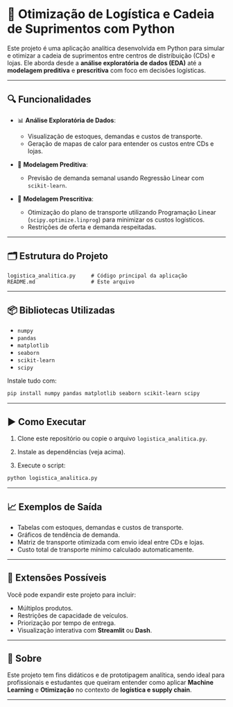 # 🚚 Otimização de Logística e Cadeia de Suprimentos com Python

Este projeto é uma aplicação analítica desenvolvida em Python para simular e otimizar a cadeia de suprimentos entre centros de distribuição (CDs) e lojas. Ele aborda desde a **análise exploratória de dados (EDA)** até a **modelagem preditiva** e **prescritiva** com foco em decisões logísticas.

---

## 🔍 Funcionalidades

- 📊 **Análise Exploratória de Dados**:

  - Visualização de estoques, demandas e custos de transporte.
  - Geração de mapas de calor para entender os custos entre CDs e lojas.

- 🔮 **Modelagem Preditiva**:

  - Previsão de demanda semanal usando Regressão Linear com `scikit-learn`.

- 🧠 **Modelagem Prescritiva**:
  - Otimização do plano de transporte utilizando Programação Linear (`scipy.optimize.linprog`) para minimizar os custos logísticos.
  - Restrições de oferta e demanda respeitadas.

---

## 🗂️ Estrutura do Projeto

```
logistica_analitica.py     # Código principal da aplicação
README.md                  # Este arquivo
```

---

## 📦 Bibliotecas Utilizadas

- `numpy`
- `pandas`
- `matplotlib`
- `seaborn`
- `scikit-learn`
- `scipy`

Instale tudo com:

```bash
pip install numpy pandas matplotlib seaborn scikit-learn scipy
```

---

## ▶️ Como Executar

1. Clone este repositório ou copie o arquivo `logistica_analitica.py`.

2. Instale as dependências (veja acima).

3. Execute o script:

```bash
python logistica_analitica.py
```

---

## 📈 Exemplos de Saída

- Tabelas com estoques, demandas e custos de transporte.
- Gráficos de tendência de demanda.
- Matriz de transporte otimizada com envio ideal entre CDs e lojas.
- Custo total de transporte mínimo calculado automaticamente.

---

## 🧩 Extensões Possíveis

Você pode expandir este projeto para incluir:

- Múltiplos produtos.
- Restrições de capacidade de veículos.
- Priorização por tempo de entrega.
- Visualização interativa com **Streamlit** ou **Dash**.

---

## 🧠 Sobre

Este projeto tem fins didáticos e de prototipagem analítica, sendo ideal para profissionais e estudantes que queiram entender como aplicar **Machine Learning** e **Otimização** no contexto de **logística e supply chain**.

---
